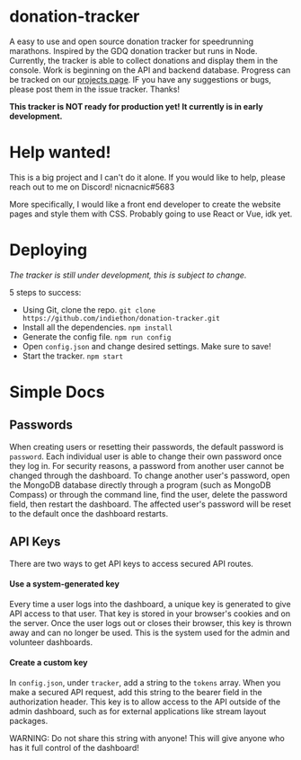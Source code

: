 # donation-tracker
A easy to use and open source donation tracker for speedrunning marathons. Inspired by the GDQ donation tracker but runs in Node. Currently, the tracker is able to collect donations and display them in the console. Work is beginning on the API and backend database. Progress can be tracked on our [projects page](https://github.com/Indiethon/donation-tracker/projects/1). IF you have any suggestions or bugs, please post them in the issue tracker. Thanks!

**This tracker is NOT ready for production yet! It currently is in early development.**

# Help wanted!
This is a big project and I can't do it alone. If you would like to help, please reach out to me on Discord! nicnacnic#5683

More specifically, I would like a front end developer to create the website pages and style them with CSS. Probably going to use React or Vue, idk yet.

# Deploying
*The tracker is still under development, this is subject to change.*

5 steps to success:
- Using Git, clone the repo. `git clone https://github.com/indiethon/donation-tracker.git`
- Install all the dependencies. `npm install`
- Generate the config file. `npm run config`
- Open `config.json` and change desired settings. Make sure to save!
- Start the tracker. `npm start`

# Simple Docs

## Passwords
When creating users or resetting their passwords, the default password is `password`. Each individual user is able to change their own password once they log in. For security reasons, a password from another user cannot be changed through the dashboard. To change another user's password, open the MongoDB database directly through a program (such as MongoDB Compass) or through the command line, find the user, delete the password field, then restart the dashboard. The affected user's password will be reset to the default once the dashboard restarts.

## API Keys
There are two ways to get API keys to access secured API routes.

#### Use a system-generated key
Every time a user logs into the dashboard, a unique key is generated to give API access to that user. That key is stored in your browser's cookies and on the server. Once the user logs out or closes their browser, this key is thrown away and can no longer be used. This is the system used for the admin and volunteer dashboards.

#### Create a custom key
In `config.json`, under `tracker`, add a string to the `tokens` array. When you make a secured API request, add this string to the bearer field in the authorization header. This key is to allow access to the API outside of the admin dashboard, such as for external applications like stream layout packages.

WARNING: Do not share this string with anyone! This will give anyone who has it full control of the dashboard!
